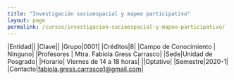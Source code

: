 ```yaml
---
title: "Investigación socioespacial y mapeo participativo"
layout: page
permalink: /cursos/investigacion-socioespacial-y-mapeo-participativo/
---
```


|Entidad||
|Clave||
|Grupo|0001|
|Créditos|8|
|Campo de Conocimiento | Ninguno|
|Profesores | Mtra. Fabiola Gress Carrasco|
|Sede|Unidad de Posgrado|
|Horario| Viernes de 14 a 18 horas|
||Optativo|
|Semestre|2020-1|
|Contacto|fabiola.gress.carrasco1@gmail.com|
